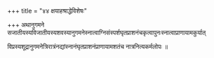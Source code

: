 +++
title = "४४ क्षयाहश्राद्धेविशेषः"

+++
अथानुगमने सजातीयस्यविजातीयस्यशवस्यानुगमनेस्नात्वाग्निसंस्पर्शघृतप्राशनंचकृत्वापुनःस्नात्वाप्राणायामकुर्यात्

विप्रस्यशूद्रानुगमनेत्रिरात्रंनद्यांस्नानंघृतप्राशनंप्राणायामशतंच नात्रनित्यकर्मलोपः ॥
